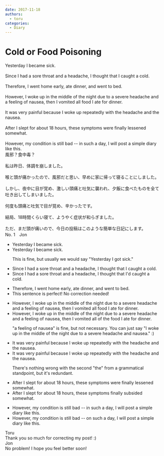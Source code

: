 ```yaml
---
date: 2017-11-18
authors:
  - toru
categories:
  - Diary
---
```


<h1 id="subject_show">Cold or Food Poisoning</h1>
<div class="date" hidden>Nov 18, 2017 15:14</div>
<div id="post"><div id="body_show_ori">
Yesterday I became sick.<br/><br/>Since I had a sore throat and a headache, I thought that I caught a cold.<br/><br/>Therefore, I went home early, ate dinner, and went to bed.<br/><br/>However, I woke up in the middle of the night due to a severe headache and a feeling of nausea, then I vomited all food I ate for dinner.<br/><br/>It was very painful because I woke up repeatedly with the headache and the nausea.<br/><br/>After I slept for about 18 hours, these symptoms were finally lessened somewhat.<br/><br/>However, my condition is still bad -- in such a day, I will post a simple diary like this.
</div></div>

<!-- more -->

<div id="post_ja"><div id="body_show_mo">
風邪？食中毒？<br/><br/>私は昨日、体調を崩しました。<br/><br/>喉と頭が痛かったので、風邪だと思い、早めに家に帰って寝ることにしました。<br/><br/>しかし、夜中に目が覚め、激しい頭痛と吐気に襲われ、夕飯に食べたものを全て吐き出してしまいました。<br/><br/>何度も頭痛と吐気で目が覚め、辛かったです。<br/><br/>結局、18時間くらい寝て、ようやく症状が和らぎました。<br/><br/>ただ、まだ頭が痛いので、今日の投稿はこのような簡単な日記にします。
</div></div>
<div id="block"><div class="first_name"> No. 1　<span class="just_name">Jon</span></div><div id="block2">
<ul class="correction_field">
<li class="incorrect">Yesterday I became sick.</li>
<li class="corrected correct">
Yesterday I became sick.
<p class="correction_comment">This is fine, but usually we would say "Yesterday I got sick."</p>
</li>
</ul>
<ul class="correction_field">
<li class="incorrect">Since I had a sore throat and a headache, I thought that I caught a cold.</li>
<li class="corrected correct">
Since I had a sore throat and a headache, I thought <span class="sline"><span class="f_red">that </span></span>I<span class="f_red"><span class="f_bold">'d</span></span> caught a cold.
</li>
</ul>
<ul class="correction_field">
<li class="incorrect">Therefore, I went home early, ate dinner, and went to bed.</li>
<li class="corrected perfect">This sentence is perfect! No correction needed!</li>
</ul>
<ul class="correction_field">
<li class="incorrect">However, I woke up in the middle of the night due to a severe headache and a feeling of nausea, then I vomited all food I ate for dinner.</li>
<li class="corrected correct">
However, I woke up in the middle of the night due to a severe headache and <span class="f_blue"><span class="sline">a feeling of </span></span>nausea, then I vomited all <span class="f_red"><span class="f_bold">of the</span></span> food I ate for dinner.
<p class="correction_comment">"a feeling of nausea" is fine, but not necessary. You can just say "I woke up in the middle of the night due to a severe headache and nausea." :)</p>
</li>
</ul>
<ul class="correction_field">
<li class="incorrect">It was very painful because I woke up repeatedly with the headache and the nausea.</li>
<li class="corrected correct">
It was very painful because I woke up repeatedly with the headache and <span class="f_blue"><span class="sline">the </span></span>nausea.
<p class="correction_comment">There's nothing wrong with the second "the" from a grammatical standpoint, but it's redundant.</p>
</li>
</ul>
<ul class="correction_field">
<li class="incorrect">After I slept for about 18 hours, these symptoms were finally lessened somewhat.</li>
<li class="corrected correct">
After I slept for about 18 hours, these symptoms <span class="f_blue"><span class="f_bold">finally subsided</span></span> somewhat.
</li>
</ul>
<ul class="correction_field">
<li class="incorrect">However, my condition is still bad -- in such a day, I will post a simple diary like this.</li>
<li class="corrected correct">
However, my condition is still bad -- <span class="f_red"><span class="f_bold">on</span> </span>such a day, I will post a simple diary like this.
</li>
</ul>
</div><div class="name"><span class="just_name">Toru</span><br>
Thank you so much for correcting my post! :)
</div>
<div class="name"><span class="just_name">Jon</span><br>
No problem! I hope you feel better soon!
</div>
</div>
